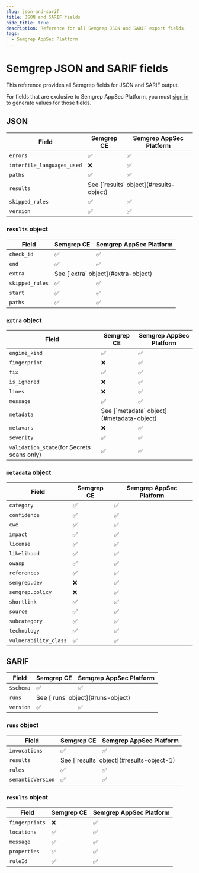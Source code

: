 ```yaml
---
slug: json-and-sarif
title: JSON and SARIF fields
hide_title: true
description: Reference for all Semgrep JSON and SARIF export fields.
tags:
  - Semgrep AppSec Platform
---
```


# Semgrep JSON and SARIF fields

This reference provides all Semgrep fields for JSON and SARIF output.

For fields that are exclusive to Semgrep AppSec Platform, you must [<i class="fas fa-external-link fa-xs"></i> sign in](https://semgrep.dev/login) to generate values for those fields.

## JSON

<table>
<thead>
<tr>
<th>Field</th>
<th>Semgrep CE</th>
<th>Semgrep AppSec Platform</th>
</tr>
</thead>
<tbody><tr>
<td><code>errors</code></td>
<td>✅</td>
<td>✅</td>
</tr>
<tr>
<td><code>interfile_languages_used</code></td>
<td>❌</td>
<td>✅</td>
</tr>
<tr>
<td><code>paths</code></td>
<td>✅</td>
<td>✅</td>
</tr>
<tr>
<td><code>results</code></td>
<td colspan="2">See [`results` object](#results-object)</td>
</tr>
<tr>
<td><code>skipped_rules</code></td>
<td>✅</td>
<td>✅</td>
</tr>
<tr>
<td><code>version</code></td>
<td>✅</td>
<td>✅</td>
</tr>
</tbody></table>


### `results` object

<table>
<thead>
<tr>
<th>Field</th>
<th>Semgrep CE</th>
<th>Semgrep AppSec Platform</th>
</tr>
</thead>
<tbody><tr>
<td><code>check_id</code></td>
<td>✅</td>
<td>✅</td>
</tr>
<tr>
<td><code>end</code></td>
<td>✅</td>
<td>✅</td>
</tr>
<tr>
<td><code>extra</code></td>
<td colspan="2">See [`extra` object](#extra-object)</td>
</tr>
<tr>
<td><code>skipped_rules</code></td>
<td>✅</td>
<td>✅</td>
</tr>
<tr>
<td><code>start</code></td>
<td>✅</td>
<td>✅</td>
</tr>
<tr>
<td><code>paths</code></td>
<td>✅</td>
<td>✅</td>
</tr>
</tbody></table>

### `extra` object

<table>
<thead>
<tr>
<th>Field</th>
<th>Semgrep CE</th>
<th>Semgrep AppSec Platform</th>
</tr>
</thead>
<tbody>
<tr>
<td><code>engine_kind</code></td>
<td>✅</td>
<td>✅</td>
</tr>
<tr>
<td><code>fingerprint</code></td>
<td>❌</td>
<td>✅</td>
</tr>
<tr>
<td><code>fix</code></td>
<td>✅</td>
<td>✅</td>
</tr>
<tr>
<td><code>is_ignored</code></td>
<td>❌</td>
<td>✅</td>
</tr>
<tr>
<td><code>lines</code></td>
<td>❌</td>
<td>✅</td>
</tr>
<tr>
<td><code>message</code></td>
<td>✅</td>
<td>✅</td>
</tr>
<tr>
<td><code>metadata</code></td>
<td colspan="2">See [`metadata` object](#metadata-object)</td>
</tr>
<tr>
<td><code>metavars</code></td>
<td>❌</td>
<td>✅</td>
</tr>
<tr>
<td><code>severity</code></td>
<td>✅</td>
<td>✅</td>
</tr>
<tr>
<td><code>validation_state</code>(for Secrets scans only)</td>
<td>✅</td>
<td>✅</td>
</tr>
</tbody></table>

### `metadata` object

<table>
<thead>
<tr>
<th>Field</th>
<th>Semgrep CE</th>
<th>Semgrep AppSec Platform</th>
</tr>
</thead>
<tbody>
<tr>
<td><code>category</code></td>
<td>✅</td>
<td>✅</td>
</tr>
<tr>
<td><code>confidence</code></td>
<td>✅</td>
<td>✅</td>
</tr>
<tr>
<td><code>cwe</code></td>
<td>✅</td>
<td>✅</td>
</tr>
<tr>
<td><code>impact</code></td>
<td>✅</td>
<td>✅</td>
</tr>
<tr>
<td><code>license</code></td>
<td>✅</td>
<td>✅</td>
</tr>
<tr>
<td><code>likelihood</code></td>
<td>✅</td>
<td>✅</td>
</tr>
<tr>
<td><code>owasp</code></td>
<td>✅</td>
<td>✅</td>
</tr>
<tr>
<td><code>references</code></td>
<td>✅</td>
<td>✅</td>
</tr>
<tr>
<td><code>semgrep.dev</code></td>
<td>❌</td>
<td>✅</td>
</tr>
<tr>
<td><code>semgrep.policy</code></td>
<td>❌</td>
<td>✅</td>
</tr>
<tr>
<td><code>shortlink</code></td>
<td>✅</td>
<td>✅</td>
</tr>
<tr>
<td><code>source</code></td>
<td>✅</td>
<td>✅</td>
</tr>
<tr>
<td><code>subcategory</code></td>
<td>✅</td>
<td>✅</td>
</tr>
<tr>
<td><code>technology</code></td>
<td>✅</td>
<td>✅</td>
</tr>
<tr>
<td><code>vulnerability_class</code></td>
<td>✅</td>
<td>✅</td>
</tr>
</tbody></table>

## SARIF


<table>
<thead>
<tr>
<th>Field</th>
<th>Semgrep CE</th>
<th>Semgrep AppSec Platform</th>
</tr>
</thead>
<tbody>
<tr>
<td><code>$schema</code></td>
<td>✅</td>
<td>✅</td>
</tr>
<tr>
<td><code>runs</code></td>
<td colspan="2">See [`runs` object](#runs-object)</td>
</tr>
<tr>
<td><code>version</code></td>
<td>✅</td>
<td>✅</td>
</tr>
</tbody></table>

### `runs` object
<table>
<thead>
<tr>
<th>Field</th>
<th>Semgrep CE</th>
<th>Semgrep AppSec Platform</th>
</tr>
</thead>
<tbody>
<tr>
<td><code>invocations</code></td>
<td>✅</td>
<td>✅</td>
</tr>
<tr>
<td><code>results</code></td>
<td colspan="2">See [`results` object](#results-object-1)</td>
</tr>
<tr>
<td><code>rules</code></td>
<td>✅</td>
<td>✅</td>
</tr>
<tr>
<td><code>semanticVersion</code></td>
<td>✅</td>
<td>✅</td>
</tr>
</tbody></table>


### `results` object

<table>
<thead>
<tr>
<th>Field</th>
<th>Semgrep CE</th>
<th>Semgrep AppSec Platform</th>
</tr>
</thead>
<tbody>
<tr>
<td><code>fingerprints</code></td>
<td>❌</td>
<td>✅</td>
</tr>
<tr>
<td><code>locations</code></td>
<td>✅</td>
<td>✅</td>
</tr>
<tr>
<td><code>message</code></td>
<td>✅</td>
<td>✅</td>
</tr>
<tr>
<td><code>properties</code></td>
<td>✅</td>
<td>✅</td>
</tr>
<tr>
<td><code>ruleId</code></td>
<td>✅</td>
<td>✅</td>
</tr>
</tbody></table>
